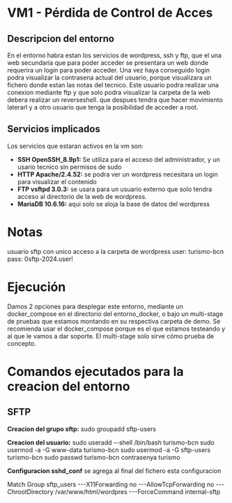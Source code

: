 
# VM1 - Pérdida de Control de Acces

## Descripcion del entorno
En el entorno habra estan los servicios de wordpress, ssh y ftp, que el una web secundaria que para poder acceder se presentara un web donde requerira un login para poder acceder. Una vez haya conseguido login podra visualizar la contrasena actual del usuario,  porque visualizara un fichero donde estan las notas del tecnico. Este usuario podra realizar una conexion mediante ftp y que solo podra visualizar la carpeta de la web debera realizar un reverseshell. que despues tendra que hacer movimiento laterarl y a otro usuario que tenga la posibilidad de acceder a root.

## Servicios implicados

Los servicios que estaran activos en la vm son:
 - **SSH OpenSSH_8.9p1:**  Se utiliza para el acceso del administrador, y un usario tecnico sin permisos de sudo
 - **HTTP Apache/2.4.52:** se podra ver un wordpress necesitara un login para visualizar el contenido
 - **FTP vsftpd 3.0.3:** se usara para un usuario externo que solo tendra acceso al directorio de la web de wordpress.
 - **MariaDB 10.6.16:** aqui solo se aloja la base de datos del wordpress



# Notas
usuario sftp con unico acceso a la carpeta de wordpress 
user: turismo-bcn
pass: 0sftp-2024.user!

# Ejecución
Damos 2 opciones para desplegar este entorno, mediante un docker_compose en el directorio del entorno_docker, o bajo un multi-stage de pruebas que estamos montando en su respectiva carpeta de demo. Se recomienda usar el docker_compose porque es el que estamos testeando y al que le vamos a dar soporte. El multi-stage solo sirve cómo prueba de concepto.

# Comandos ejecutados para la creacion del entorno

## SFTP
**Creacion del grupo sftp:**
sudo groupadd sftp-users

**Creacion del usuario:**
sudo useradd --shell /bin/bash turismo-bcn
sudo usermod -a -G www-data turismo-bcn
sudo usermod -a -G sftp-users turismo-bcn
sudo passwd turismo-bcn
contrasenya turismo

**Configuracion sshd_conf**
se agrega al final del fichero esta configuracion

Match Group sftp_users
  ---X11Forwarding no
  ---AllowTcpForwarding no
  ---ChrootDirectory /var/www/html/wordpres
  ---ForceCommand internal-sftp
